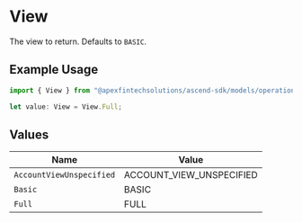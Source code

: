 # View

The view to return. Defaults to `BASIC`.

## Example Usage

```typescript
import { View } from "@apexfintechsolutions/ascend-sdk/models/operations";

let value: View = View.Full;
```

## Values

| Name                     | Value                    |
| ------------------------ | ------------------------ |
| `AccountViewUnspecified` | ACCOUNT_VIEW_UNSPECIFIED |
| `Basic`                  | BASIC                    |
| `Full`                   | FULL                     |